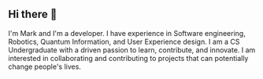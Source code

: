 ## Hi there 👋
I'm Mark and I'm a developer. I have experience in Software engineering, Robotics, Quantum Information, and User Experience design. I am a CS Undergraduate with a driven passion to learn, contribute, and innovate. I am interested in collaborating and contributing to projects that can potentially change people's lives.
